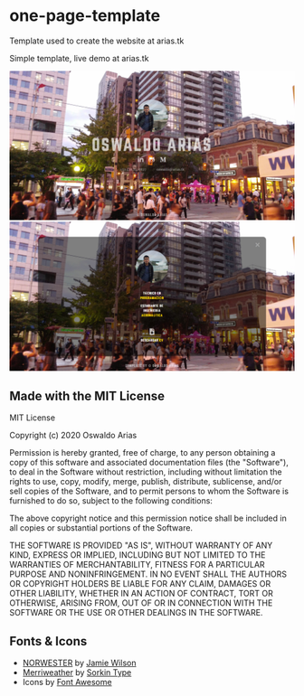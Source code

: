 # one-page-template
Template used to create the website at arias.tk

Simple template, live demo at arias.tk

![Demo Screenshot](demo-1.jpg)
![Demo Screenshot](demo-2.jpg)

## Made with the MIT License
MIT License

Copyright (c) 2020 Oswaldo Arias

Permission is hereby granted, free of charge, to any person obtaining a copy
of this software and associated documentation files (the "Software"), to deal
in the Software without restriction, including without limitation the rights
to use, copy, modify, merge, publish, distribute, sublicense, and/or sell
copies of the Software, and to permit persons to whom the Software is
furnished to do so, subject to the following conditions:

The above copyright notice and this permission notice shall be included in all
copies or substantial portions of the Software.

THE SOFTWARE IS PROVIDED "AS IS", WITHOUT WARRANTY OF ANY KIND, EXPRESS OR
IMPLIED, INCLUDING BUT NOT LIMITED TO THE WARRANTIES OF MERCHANTABILITY,
FITNESS FOR A PARTICULAR PURPOSE AND NONINFRINGEMENT. IN NO EVENT SHALL THE
AUTHORS OR COPYRIGHT HOLDERS BE LIABLE FOR ANY CLAIM, DAMAGES OR OTHER
LIABILITY, WHETHER IN AN ACTION OF CONTRACT, TORT OR OTHERWISE, ARISING FROM,
OUT OF OR IN CONNECTION WITH THE SOFTWARE OR THE USE OR OTHER DEALINGS IN THE
SOFTWARE.

## Fonts & Icons

* [NORWESTER](https://jamiewilson.io/norwester/) by [Jamie Wilson](https://jamiewilson.io)
* [Merriweather](https://fonts.google.com/specimen/Merriweather) by [Sorkin Type](https://sorkintype.com)
* Icons by [Font Awesome](https://fontawesome.com/license/free)
